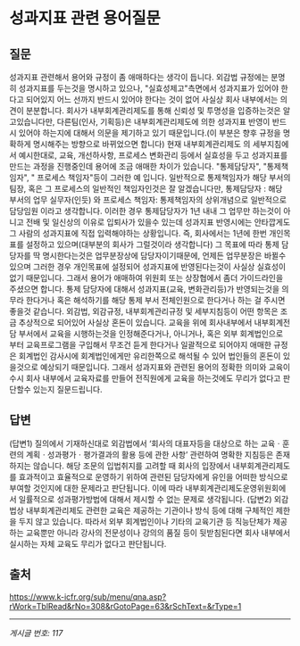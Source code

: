 # 성과지표 관련 용어질문

## 질문
성과지표 관련해서 용어와 규정이 좀 애매하다는 생각이 듭니다.
외감법 규정에는 분명히 성과지표를 두는것을 명시하고 있으나, "실효성제고"측면에서 성과지표가 있어야 한다고 되어있지 어느 선까지 반드시 있어야 한다는 것이 없어 사실상 회사 내부에서는 의견이 분분합니다.
회사가 내부회계관리제도를 통해 신뢰성 및 투명성을 입증하는것은 알고있습니다만, 다른팀(인사, 기획등)은 내부회계관리제도에 의한 성과지표 반영이 반드시 있어야 하는지에 대해서 의문을 제기하고 있기 때문입니다.(이 부분은 향후 규정을 명확하게 명시해주는 방향으로 바뀌었으면 합니다)
현재 내부회계관리제도 의 세부지침에서 예시한대로, 교육, 개선하사항, 프로세스 변화관리 등에서 실효성을 두고 성과지표를 만드는 과정을 진행중인데 용어에 조금 애매한 차이가 있습니다.
"통제담당자", "통제책임자", " 프로세스 책임자"등이 그러한 예 입니다.
일반적으로 통제책임자가 해당 부서의 팀장, 혹은 그 프로세스의 일반적인 책임자인것은 잘 알겠습니다만,
통제담당자 : 해당 부서의 업무 실무자(인듯) 와 프로세스 책임자: 통제책임자의 상위개념으로 일반적으로 담당임원
이라고 생각합니다.
이러한 경우 통제담당자가 1년 내내 그 업무만 하는것이 아니고 전배 및 일신상의 이유로 입퇴사가 있을수 있는데 성과지표 반영시에는
안타깝게도 그 사람의 성과지표에 직접 입력해야하는 상황입니다.
즉, 회사에서는 1년에 한번 개인목표를 설정하고 있으며(대부분의 회사가 그럴것이라 생각합니다) 그 목표에 따라 통제 담당자를 딱 명시한다는것은 업무분장상에 담당자이기때문에, 언제든 업무분장은 바뀔수 있으며 그러한 경우 개인목표에 설정되어 성과지표에 반영된다는것이
사실상 실효성이 없기 때문입니다. 그래서 용어가 애매하여 위원회 또는 상장협에서 좀더 가이드라인을 주셨으면 합니다.
통제 담당자에 대해서 성과지표(교육, 변화관리등)가 반영되는것을 의무라 한다거나
혹은 해석하기를 해당 통제 부서 전체인원으로 한다거나 하는 걸 주시면 좋을것 같습니다.
외감법, 외감규정, 내부회계관리규정 및 세부지침등이 어떤 항목은 조금 추상적으로 되어있어 사실상 혼돈이 있습니다.
교육을 위에 회사내부에서 내부회계전담 부서에서 교육을 시행하는것을 인정해준다거나, 아니거나, 혹은 외부 회계법인으로 부터 교육프로그램을 구입해서 무조건 듣게 한다거나 일괄적으로 되어야지 애매한 규정은 회계법인 감사시에 회계법인에게만 유리한쪽으로 해석될 수 있어 법인들의
혼돈이 있을것으로 예상되기 때문입니다.
그래서 성과지표와 관련된 용어의 정확한 의미와 교육이수시 회사 내부에서 교육자료를 만들어 전직원에게 교육을 하는것에도
무리가 없다고 판단할수 있는지 질문드립니다.

## 답변
(답변1) 질의에서 기재하신대로 외감법에서 ‘회사의 대표자등을 대상으로 하는 교육ㆍ훈련의 계획ㆍ성과평가ㆍ평가결과의 활용 등에 관한 사항’ 관련하여 명확한 지침등은 존재하지는 않습니다. 해당 조문의 입법취지를 고려할 때 회사의 입장에서 내부회계관리제도를 효과적이고 효율적으로 운영하기 위하여 관련된 담당자에게 유인을 어떠한 방식으로 부여할 것인지에 대한 문제라고 판단됩니다.
이에 따라 내부회계관리제도운영위원회에서 일률적으로 성과평가방법에 대해서 제시할 수 없는 문제로 생각됩니다.
(답변2) 외감법상 내부회계관리제도 관련한 교육은 제공하는 기관이나 방식 등에 대해 구체적인 제한을 두지 않고 있습니다. 따라서 외부 회계법인이나 기타의 교육기관 등 직능단체가 제공하는 교육뿐만 아니라 강사의 전문성이나 강의의 품질 등이 뒷받침된다면 회사 내부에서 실시하는 자체 교육도 무리가 없다고 판단됩니다.

## 출처
https://www.k-icfr.org/sub/menu/qna.asp?rWork=TblRead&rNo=308&rGotoPage=63&rSchText=&rType=1

---
*게시글 번호: 117*
